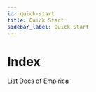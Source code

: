 ```yaml
---
id: quick-start
title: Quick Start
sidebar_label: Quick Start
---
```


# Index

List Docs of Empirica

